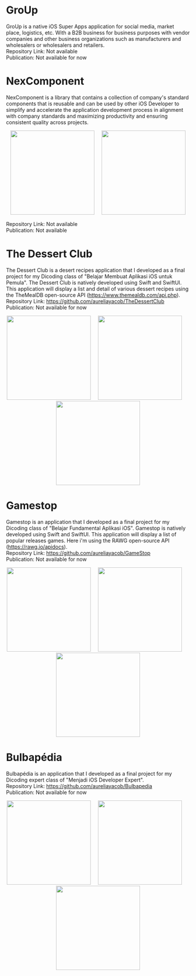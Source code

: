 
# GroUp
GroUp is a native iOS Super Apps application for social media, market place, logistics, etc. With a B2B business for business purposes with vendor companies and other business organizations such as manufacturers and wholesalers or wholesalers and retailers. <br>
Repository Link: Not available <br>
Publication: Not available for now

# NexComponent
NexComponent is a library that contains a collection of company's standard components that is reusable and can be used by other iOS Developer to simplify and accelerate the application development process in alignment with company standards and maximizing productivity and ensuring consistent quality across projects.
<p align="center">
<img src="images/nexcomponent.png" width="230" title="">&nbsp;&nbsp;&nbsp;&nbsp;&nbsp;<img src="images/nexcomponent2.png" width="230" title="">
</p>
Repository Link: Not available <br>
Publication: Not available

# The Dessert Club
The Dessert Club is a desert recipes application that I developed as a final project for my Dicoding class of "Belajar Membuat Aplikasi iOS untuk Pemula".
The Dessert Club is natively developed using Swift and SwiftUI. This application will display a list and detail of various dessert recipes using the TheMealDB open-source API (https://www.themealdb.com/api.php).
<br>
Repository Link: https://github.com/aureliayacob/TheDessertClub <br>
Publication: Not available for now
<p align="center">
<img src="images/thedessertclub_0.png" width="230" title="">&nbsp;&nbsp;&nbsp;&nbsp;&nbsp;<img src="images/thedessertclub_1.png" width="230" title="">&nbsp;&nbsp;&nbsp;&nbsp;&nbsp;<img src="images/thedessertclub_2.png" width="230" title="">
</p>

# Gamestop
Gamestop is an application that I developed as a final project for my Dicoding class of "Belajar Fundamental Aplikasi iOS".
Gamestop is natively developed using Swift and SwiftUI. This application will display a list of popular releases games. Here i'm using the RAWG open-source API (https://rawg.io/apidocs).
<br>
Repository Link: https://github.com/aureliayacob/GameStop <br>
Publication: Not available for now
<br>
<p align="center">
<img src="images/gamestop1.png" width="230" title="">&nbsp;&nbsp;&nbsp;&nbsp;&nbsp;<img src="images/gamestop2.png" width="230" title="">&nbsp;&nbsp;&nbsp;&nbsp;&nbsp;<img src="images/gamestop3.png" width="230" title="">
</p>

 
# Bulbapédia
Bulbapédia is an application that I developed as a final project for my Dicoding expert class of "Menjadi iOS Developer Expert".
<br>
Repository Link: https://github.com/aureliayacob/Bulbapedia <br>
Publication: Not available for now
<p align="center">
<img src="images/bulbapedia1.png" width="230" title="">&nbsp;&nbsp;&nbsp;&nbsp;&nbsp;<img src="images/bulbapedia2.png" width="230" title="">&nbsp;&nbsp;&nbsp;&nbsp;&nbsp;<img src="images/bulbapedia3.png" width="230" title="">
</p>





